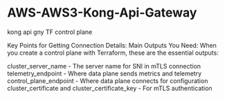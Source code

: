 # AWS-AWS3-Kong-Api-Gateway
kong api gny TF control plane


Key Points for Getting Connection Details:
Main Outputs You Need:
When you create a control plane with Terraform, these are the essential outputs:

cluster_server_name - The server name for SNI in mTLS connection
telemetry_endpoint - Where data plane sends metrics and telemetry
control_plane_endpoint - Where data plane connects for configuration
cluster_certificate and cluster_certificate_key - For mTLS authentication

